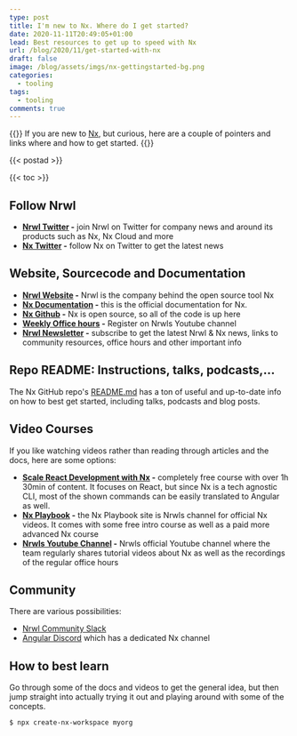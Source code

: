 ```yaml
---
type: post
title: I'm new to Nx. Where do I get started?
date: 2020-11-11T20:49:05+01:00
lead: Best resources to get up to speed with Nx
url: /blog/2020/11/get-started-with-nx
draft: false
image: /blog/assets/imgs/nx-gettingstarted-bg.png
categories:
  - tooling
tags:
  - tooling
comments: true
---
```

{{<intro>}}
  If you are new to [Nx](https://nx.dev), but curious, here are a couple of pointers and links where and how to get started.
{{</intro>}}

<!--more-->

{{< postad >}}

{{< toc >}}

## Follow Nrwl

- **[Nrwl Twitter](https://twitter.com/nrwl) -** join Nrwl on Twitter for company news and around its products such as Nx, Nx Cloud and more
- **[Nx Twitter](https://twitter.com/NxDevTools) -** follow Nx on Twitter to get the latest news

## Website, Sourcecode and Documentation

- **[Nrwl Website](https://nrwl.io) -** Nrwl is the company behind the open source tool Nx
- **[Nx Documentation](https://nx.dev) -** this is the official documentation for Nx.
- **[Nx Github](https://github.com/nrwl/nx) -** Nx is open source, so all of the code is up here
- **[Weekly Office hours](https://www.youtube.com/channel/UCF8luR7ORJTCwSNA9yZksCw) -** Register on Nrwls Youtube channel
- **[Nrwl Newsletter](https://go.nrwl.io/nrwl-news) -** subscribe to get the latest Nrwl & Nx news, links to community resources, office hours and other important info  

## Repo README: Instructions, talks, podcasts,...

The Nx GitHub repo's [README.md](https://github.com/nrwl/nx/blob/master/README.md#getting-started) has a ton of useful and up-to-date info on how to best get started, including talks, podcasts and blog posts.

## Video Courses

If you like watching videos rather than reading through articles and the docs, here are some options:

- **[Scale React Development with Nx](https://egghead.io/playlists/scale-react-development-with-nx-4038) -** completely free course with over 1h 30min of content. It focuses on React, but since Nx is a tech agnostic CLI, most of the shown commands can be easily translated to Angular as well.
- **[Nx Playbook](https://nxplaybook.com/) -** the Nx Playbook site is Nrwls channel for official Nx videos. It comes with some free intro course as well as a paid more advanced Nx course
- **[Nrwls Youtube Channel](https://www.youtube.com/channel/UCF8luR7ORJTCwSNA9yZksCw) -** Nrwls official Youtube channel where the team regularly shares tutorial videos about Nx as well as the recordings of the regular office hours

## Community

There are various possibilities:

- [Nrwl Community Slack](https://bit.ly/2ZApcSo)
- [Angular Discord](http://discord.gg/angular) which has a dedicated Nx channel

## How to best learn

Go through some of the docs and videos to get the general idea, but then jump straight into actually trying it out and playing around with some of the concepts.

```
$ npx create-nx-workspace myorg
```


